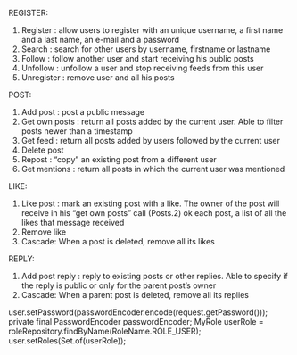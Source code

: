 REGISTER: 
1. Register : allow users to register with an unique username, a first name and a
   last name, an e-mail and a password
2. Search : search for other users by username, firstname or lastname
3. Follow : follow another user and start receiving his public posts
4. Unfollow : unfollow a user and stop receiving feeds from this user
5. Unregister : remove user and all his posts

POST:
1. Add post : post a public message
2. Get own posts : return all posts added by the current user. Able to filter posts newer
   than a timestamp
3. Get feed : return all posts added by users followed by the current user
4. Delete post
5. Repost : “copy” an existing post from a different user
6. Get mentions : return all posts in which the current user was mentioned

LIKE: 
1. Like post : mark an existing post with a like. The owner of the post will receive in his
   “get own posts” call (Posts.2) ok each post, a list of all the likes that message
   received
2. Remove like
3. Cascade: When a post is deleted, remove all its likes

REPLY:
1. Add post reply : reply to existing posts or other replies. Able to specify if the reply
   is public or only for the parent post’s owner
2. Cascade: When a parent post is deleted, remove all its replies

user.setPassword(passwordEncoder.encode(request.getPassword()));
private final PasswordEncoder passwordEncoder;
MyRole userRole = roleRepository.findByName(RoleName.ROLE_USER);
user.setRoles(Set.of(userRole));